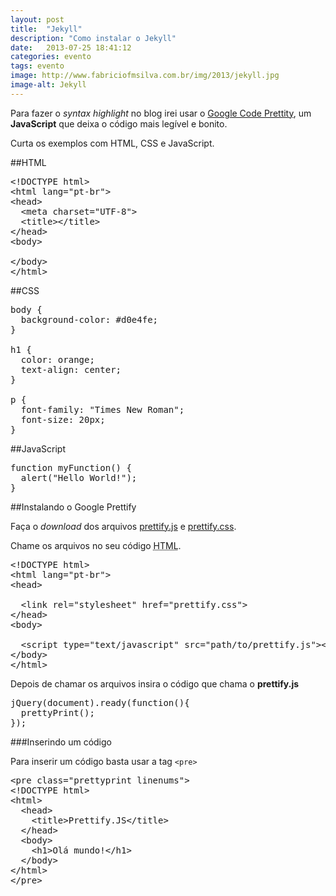 ```yaml
---
layout: post
title:  "Jekyll"
description: "Como instalar o Jekyll"
date:   2013-07-25 18:41:12
categories: evento
tags: evento
image: http://www.fabriciofmsilva.com.br/img/2013/jekyll.jpg
image-alt: Jekyll
---
```


Para fazer o <i lang="en" class="idiomatic" title="Destaque de sintaxe">syntax highlight</i> no blog irei usar o [Google Code Prettity](https://code.google.com/p/google-code-prettify/), um **JavaScript** que deixa o código mais legível e bonito.

Curta os exemplos com HTML, CSS e JavaScript.

##HTML

<pre class="lang-html prettyprint linenums">
&lt;!DOCTYPE html&gt;
&lt;html lang=&quot;pt-br&quot;&gt;
&lt;head&gt;
  &lt;meta charset=&quot;UTF-8&quot;&gt;
  &lt;title&gt;&lt;/title&gt;
&lt;/head&gt;
&lt;body&gt;
  
&lt;/body&gt;
&lt;/html&gt;
</pre>

##CSS

<pre class="lang-css prettyprint linenums">
body {
  background-color: #d0e4fe;
}

h1 {
  color: orange;
  text-align: center;
}

p {
  font-family: &quot;Times New Roman&quot;;
  font-size: 20px;
}
</pre>

##JavaScript

<pre class="lang-js prettyprint linenums">
function myFunction() {
  alert(&quot;Hello World!&quot;);
}
</pre>

##Instalando o Google Prettify

Faça o <i lang="en" class="idiomatic">download</i> dos arquivos [prettify.js](http://google-code-prettify.googlecode.com/svn/trunk/src/prettify.js) e [prettify.css](http://google-code-prettify.googlecode.com/svn/trunk/src/prettify.css).

Chame os arquivos no seu código <abbr title="HyperText Markup Language">HTML</abbr>.

<pre class="lang-html prettyprint linenums">
&lt;!DOCTYPE html&gt;
&lt;html lang=&quot;pt-br&quot;&gt;
&lt;head&gt;
  <!-- Insira o prettify.css dentro da tag head -->
  &lt;link rel=&quot;stylesheet&quot; href=&quot;prettify.css&quot;&gt;
&lt;/head&gt;
&lt;body&gt;
  <!-- Insira o prettify.js no final do documento, antes de fechar a tag body -->
  &lt;script type=&quot;text/javascript&quot; src=&quot;path/to/prettify.js&quot;&gt;&lt;/script&gt;
&lt;/body&gt;
&lt;/html&gt;
</pre>

Depois de chamar os arquivos insira o código que chama o **prettify.js**

<pre class="lang-js prettyprint linenums">
jQuery(document).ready(function(){
  prettyPrint();
});
</pre>

###Inserindo um código

Para inserir um código basta usar a tag <code>&lt;pre&gt;</code>

<pre class="lang-html prettyprint linenums">
&lt;pre class=&quot;prettyprint linenums&quot;&gt;
&lt;!DOCTYPE html&gt;
&lt;html&gt;
  &lt;head&gt;
    &lt;title&gt;Prettify.JS&lt;/title&gt;
  &lt;/head&gt;
  &lt;body&gt;
    &lt;h1&gt;Olá mundo!&lt;/h1&gt;
  &lt;/body&gt;
&lt;/html&gt;
&lt;/pre&gt;
</pre>